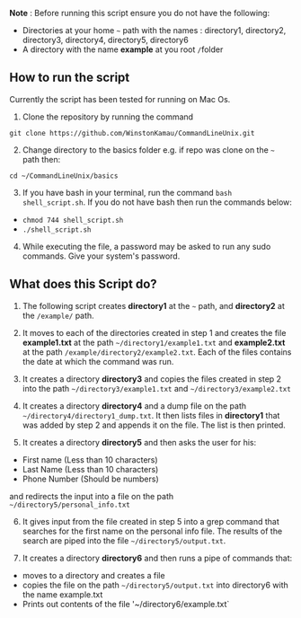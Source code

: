 **Note** : Before running this script ensure you do not have the following:
* Directories at your home `~` path with the names : directory1, directory2, directory3, directory4, directory5, directory6
* A directory with the name **example** at you root `/`folder

## How to run the script

Currently the script has been tested for running on Mac Os.

1. Clone the repository by running the command

`git clone https://github.com/WinstonKamau/CommandLineUnix.git`

2. Change directory to the basics folder e.g. if repo was clone on the `~` path then:


`cd ~/CommandLineUnix/basics`

3. If you have bash in your terminal, run the command `bash shell_script.sh`. If you do not have bash then run the commands below:
- `chmod 744 shell_script.sh` 
- `./shell_script.sh`

4. While executing the file, a password may be asked to run any sudo commands. Give your system's password.

## What does this Script do?
1. The following script creates **directory1** at the `~` path, and **directory2** at the `/example/` path.

2. It moves to each of the directories created in step 1 and creates the file **example1.txt** at the path `~/directory1/example1.txt` and **example2.txt** at the path `/example/directory2/example2.txt`. Each of the files contains the date at which the command was run.

3. It creates a directory **directory3** and copies the files created in step 2 into the path `~/directory3/example1.txt` and `~/directory3/example2.txt`

4. It creates a directory **directory4** and a dump file on the path `~/directory4/directory1_dump.txt`. It then lists files in **directory1** that was added by step 2 and appends it on the file. The list is then printed.

5. It creates a directory **directory5** and then asks the user for his:
- First name (Less than 10 characters)
- Last Name (Less than 10 characters)
- Phone Number (Should be numbers)


and redirects the input into a file on the path `~/directory5/personal_info.txt`

6. It gives input from the file created in step 5 into a grep command that searches for the first name on the personal info file. The results of the search are piped into the file `~/directory5/output.txt`.

7. It creates a directory **directory6** and then runs a pipe of commands that:
- moves to a directory and creates a file
- copies the file on the path `~/directory5/output.txt` into directory6 with the name example.txt
- Prints out contents of the file '~/directory6/example.txt`
